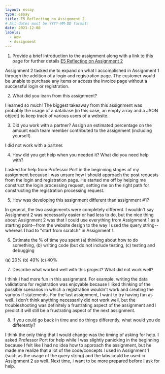 ```yaml
---
layout: essay
type: essay
title: E5 Reflecting on Assignment 2
# All dates must be YYYY-MM-DD format!
date: 2021-12-08
labels:
  - Wow
  - Assignment
---
```


1. Provide a brief introduction to the assignment along with a link to this page for further details
[E5 Reflecting on Assignment 2](https://dport96.github.io/ITM352/morea/150.Assignment2/experience-Assignment2_retrospective.html
)

Assignment 2 tasked me to expand on what I accomplished in Assignment 1 through the addition of a login and registration page. The customer would be unable to purchase any items or access the invoice page without a successful login or registration.


2. What did you learn from this assignment?

I learned so much! The biggest takeaway from this assignment was probably the usage of a database (in this case, an empty array and a JSON object) to keep track of various users of a website. 


3. Did you work with a partner? Assign an estimated percentage on the amount each team member contributed to the assignment (including yourself).

I did not work with a partner.


4. How did you get help when you needed it? What did you need help with?

I asked for help from Professor Port in the beginning stages of my assignment because I was unsure how I should approach the post requests from the login and registration page. He started me off by helping me construct the login processing request, setting me on the right path for constructing the registration processing request.


5. How was developing this assignment different than assignment #1?

In general, the two assignments were completely different. I wouldn't say Assignment 2 was necessarily easier or had less to do, but the nice thing about Assignment 2 was that I could use everything from Assignment 1 as a starting point--from the website design to the way I used the query string--whereas I had to "start from scratch" in Assignment 1. 


6. Estimate the % of time you spent (a) thinking about how to do something, (b) writing code (but do not include testing, (c) testing and debugging

(a) 20%
(b) 40%
(c) 40%


7. Describe what worked well with this project? What did not work well?

I think I had more fun in this assignment. For example, writing the data validations for registration was enjoyable because I liked thinking of the possible scenarios in which a registration wouldn't work and creating the various if statements. For the last assignment, I want to try having fun as well. I don't think anything necessarily did not work well, but the troubleshooting was definitely a frustrating aspect of the assignment and I predict it will still be a frustrating aspect of the next assignment.


8. If you could go back in time and do things differently, what would you do differently?

I think the only thing that I would change was the timing of asking for help. I asked Professor Port for help while I was slightly panicking in the beginning because I felt like I had no idea how to approach the assignment, but he made me realize that a lot of the code/concepts I used in Assignment 1 (such as the usage of the query string) and the labs could be used in Assignment 2 as well. Next time, I want to be more prepared before I ask for help. 
